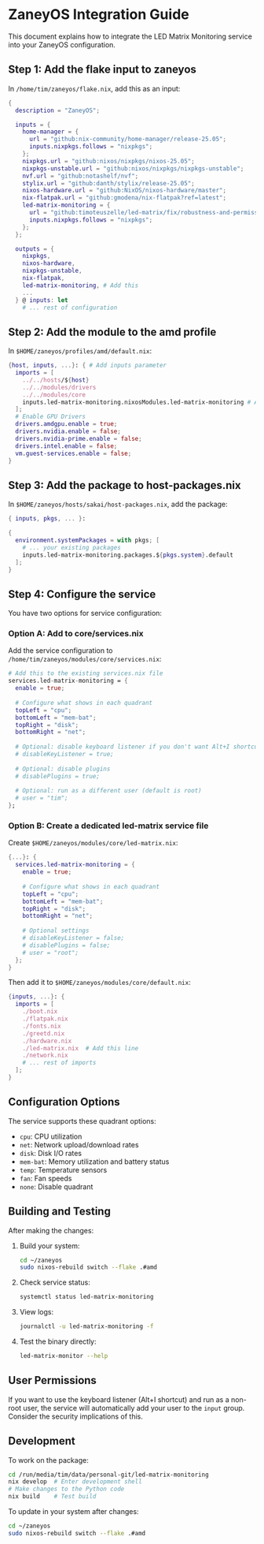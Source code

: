 # ZaneyOS Integration Guide

This document explains how to integrate the LED Matrix Monitoring service into your ZaneyOS configuration.

## Step 1: Add the flake input to zaneyos

In `/home/tim/zaneyos/flake.nix`, add this as an input:

```nix
{
  description = "ZaneyOS";

  inputs = {
    home-manager = {
      url = "github:nix-community/home-manager/release-25.05";
      inputs.nixpkgs.follows = "nixpkgs";
    };
    nixpkgs.url = "github:nixos/nixpkgs/nixos-25.05";
    nixpkgs-unstable.url = "github:nixos/nixpkgs/nixpkgs-unstable";
    nvf.url = "github:notashelf/nvf";
    stylix.url = "github:danth/stylix/release-25.05";
    nixos-hardware.url = "github:NixOS/nixos-hardware/master";
    nix-flatpak.url = "github:gmodena/nix-flatpak?ref=latest";
    led-matrix-monitoring = {
      url = "github:timoteuszelle/led-matrix/fix/robustness-and-permission-handling";
      inputs.nixpkgs.follows = "nixpkgs";
    };
  };

  outputs = {
    nixpkgs,
    nixos-hardware,
    nixpkgs-unstable,
    nix-flatpak,
    led-matrix-monitoring, # Add this
    ...
  } @ inputs: let
    # ... rest of configuration
```

## Step 2: Add the module to the amd profile

In `$HOME/zaneyos/profiles/amd/default.nix`:

```nix
{host, inputs, ...}: { # Add inputs parameter
  imports = [
    ../../hosts/${host}
    ../../modules/drivers
    ../../modules/core
    inputs.led-matrix-monitoring.nixosModules.led-matrix-monitoring # Add this line
  ];
  # Enable GPU Drivers
  drivers.amdgpu.enable = true;
  drivers.nvidia.enable = false;
  drivers.nvidia-prime.enable = false;
  drivers.intel.enable = false;
  vm.guest-services.enable = false;
}
```

## Step 3: Add the package to host-packages.nix

In `$HOME/zaneyos/hosts/sakai/host-packages.nix`, add the package:

```nix
{ inputs, pkgs, ... }:

{
  environment.systemPackages = with pkgs; [
    # ... your existing packages
    inputs.led-matrix-monitoring.packages.${pkgs.system}.default
  ];
}
```

## Step 4: Configure the service

You have two options for service configuration:

### Option A: Add to core/services.nix

Add the service configuration to `/home/tim/zaneyos/modules/core/services.nix`:

```nix
# Add this to the existing services.nix file
services.led-matrix-monitoring = {
  enable = true;
  
  # Configure what shows in each quadrant
  topLeft = "cpu";
  bottomLeft = "mem-bat";
  topRight = "disk";
  bottomRight = "net";
  
  # Optional: disable keyboard listener if you don't want Alt+I shortcut
  # disableKeyListener = true;
  
  # Optional: disable plugins
  # disablePlugins = true;
  
  # Optional: run as a different user (default is root)
  # user = "tim";
};
```

### Option B: Create a dedicated led-matrix service file

Create `$HOME/zaneyos/modules/core/led-matrix.nix`:

```nix
{...}: {
  services.led-matrix-monitoring = {
    enable = true;
    
    # Configure what shows in each quadrant
    topLeft = "cpu";
    bottomLeft = "mem-bat";
    topRight = "disk";
    bottomRight = "net";
    
    # Optional settings
    # disableKeyListener = false;
    # disablePlugins = false;
    # user = "root";
  };
}
```

Then add it to `$HOME/zaneyos/modules/core/default.nix`:

```nix
{inputs, ...}: {
  imports = [
    ./boot.nix
    ./flatpak.nix
    ./fonts.nix
    ./greetd.nix
    ./hardware.nix
    ./led-matrix.nix  # Add this line
    ./network.nix
    # ... rest of imports
  ];
}
```

## Configuration Options

The service supports these quadrant options:
- `cpu`: CPU utilization
- `net`: Network upload/download rates  
- `disk`: Disk I/O rates
- `mem-bat`: Memory utilization and battery status
- `temp`: Temperature sensors
- `fan`: Fan speeds
- `none`: Disable quadrant

## Building and Testing

After making the changes:

1. Build your system:
   ```bash
   cd ~/zaneyos
   sudo nixos-rebuild switch --flake .#amd
   ```

2. Check service status:
   ```bash
   systemctl status led-matrix-monitoring
   ```

3. View logs:
   ```bash
   journalctl -u led-matrix-monitoring -f
   ```

4. Test the binary directly:
   ```bash
   led-matrix-monitor --help
   ```

## User Permissions

If you want to use the keyboard listener (Alt+I shortcut) and run as a non-root user, the service will automatically add your user to the `input` group. Consider the security implications of this.

## Development

To work on the package:

```bash
cd /run/media/tim/data/personal-git/led-matrix-monitoring
nix develop  # Enter development shell
# Make changes to the Python code
nix build    # Test build
```

To update in your system after changes:
```bash
cd ~/zaneyos
sudo nixos-rebuild switch --flake .#amd
```

